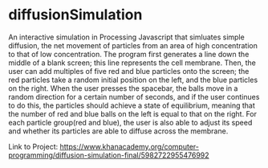 # diffusionSimulation
An interactive simulation in Processing Javascript that simluates simple diffusion, the net movement of particles 
from an area of high concentration to that of low concentration. The program first generates a line down the middle 
of a blank screen; this line represents the cell membrane. Then, the user can add multiples of five red and blue particles 
onto the screen; the red particles take a random initial position on the left, and the blue particles on the right. 
When the user presses the spacebar, the balls move in a random direction for a certain number of seconds, and if 
the user continues to do this, the particles should achieve a state of equilibrium, meaning that the number of 
red and blue balls on the left is equal to that on the right. For each particle group(red and blue), the user 
is also able to adjust its speed and whether its particles are able to diffuse across the membrane. 

Link to Project: https://www.khanacademy.org/computer-programming/diffusion-simulation-final/5982722955476992
